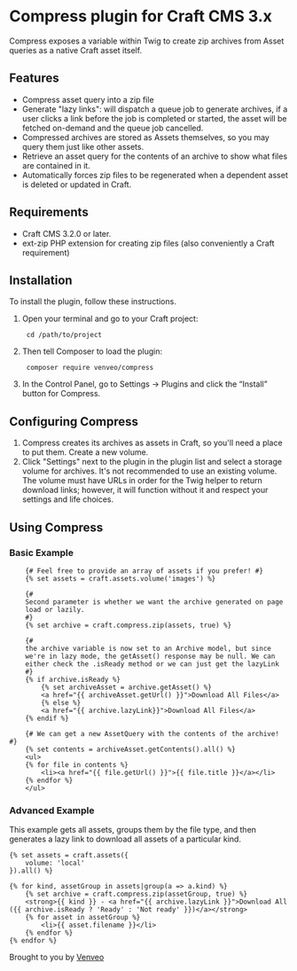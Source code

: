 # Compress plugin for Craft CMS 3.x

Compress exposes a variable within Twig to create zip archives from Asset queries as a native Craft asset itself.

## Features
- Compress asset query into a zip file
- Generate "lazy links": will dispatch a queue job to generate archives,
if a user clicks a link before the job is completed or started, the 
asset will be fetched on-demand and the queue job cancelled.
- Compressed archives are stored as Assets themselves, so you may query 
them just like other assets.
- Retrieve an asset query for the contents of an archive to show what 
files are contained in it.
- Automatically forces zip files to be regenerated when a dependent 
asset is deleted or updated in Craft.

## Requirements

- Craft CMS 3.2.0 or later.
- ext-zip PHP extension for creating zip files (also conveniently a Craft requirement)

## Installation

To install the plugin, follow these instructions.

1. Open your terminal and go to your Craft project:

        cd /path/to/project

2. Then tell Composer to load the plugin:

        composer require venveo/compress

3. In the Control Panel, go to Settings → Plugins and click the “Install” button for Compress.

## Configuring Compress

1. Compress creates its archives as assets in Craft, so you'll need a 
place to put them. Create a new volume.
2. Click "Settings" next to the plugin in the plugin list and select a 
storage volume for archives. It's not recommended to use an existing
volume. The volume must have URLs in order for the Twig helper to return
download links; however, it will function without it and respect your
settings and life choices.

## Using Compress

### Basic Example
```twig
    {# Feel free to provide an array of assets if you prefer! #}
    {% set assets = craft.assets.volume('images') %}
    
    {# 
    Second parameter is whether we want the archive generated on page 
    load or lazily.
    #}
    {% set archive = craft.compress.zip(assets, true) %}
    
    {# 
    the archive variable is now set to an Archive model, but since 
    we're in lazy mode, the getAsset() response may be null. We can
    either check the .isReady method or we can just get the lazyLink
    #}
    {% if archive.isReady %}
        {% set archiveAsset = archive.getAsset() %}
        <a href="{{ archiveAsset.getUrl() }}">Download All Files</a>
        {% else %}
        <a href="{{ archive.lazyLink}}">Download All Files</a>
    {% endif %}
    
    {# We can get a new AssetQuery with the contents of the archive! #}
    {% set contents = archiveAsset.getContents().all() %}
    <ul>
    {% for file in contents %}
        <li><a href="{{ file.getUrl() }}">{{ file.title }}</a></li>
    {% endfor %}
    </ul>
```

### Advanced Example
This example gets all assets, groups them by the file type, and then
generates a lazy link to download all assets of a particular kind.

```twig
{% set assets = craft.assets({
    volume: 'local'
}).all() %}

{% for kind, assetGroup in assets|group(a => a.kind) %}
    {% set archive = craft.compress.zip(assetGroup, true) %}
    <strong>{{ kind }} - <a href="{{ archive.lazyLink }}">Download All ({{ archive.isReady ? 'Ready' : 'Not ready' }})</a></strong>
    {% for asset in assetGroup %}
        <li>{{ asset.filename }}</li>
    {% endfor %}
{% endfor %}
```

Brought to you by [Venveo](https://venveo.com)
